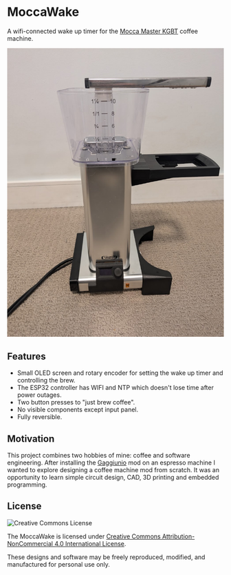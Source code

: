 MoccaWake
==========
A wifi-connected wake up timer for the [Mocca Master KGBT](https://us.moccamaster.com/products/kbgt?variant=40200137670819) coffee machine.

![MoccaWake](./doc/img/mocca_wake_full.jpg)

## Features

 * Small OLED screen and rotary encoder for setting the wake up timer and controlling the brew.
 * The ESP32 controller has WIFI and NTP which doesn't lose time after power outages.
 * Two button presses to "just brew coffee".
 * No visible components except input panel.
 * Fully reversible.

## Motivation

This project combines two hobbies of mine: coffee and software engineering.
After installing the [Gaggiunio](https://github.com/Zer0-bit/gaggiuino) mod on an espresso machine I wanted to explore designing a coffee machine mod from scratch.
It was an opportunity to learn simple circuit design, CAD, 3D printing and embedded programming.

## License

![Creative Commons License](https://i.creativecommons.org/l/by-nc/4.0/88x31.png)

The MoccaWake is licensed under [Creative Commons Attribution-NonCommercial 4.0 International License](https://creativecommons.org/licenses/by-nc/4.0).

These designs and software may be freely reproduced, modified, and manufactured for personal use only.

